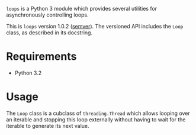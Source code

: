 `loops` is a Python 3 module which provides several utilities for asynchronously controlling loops.

This is `loops` version 1.0.2 ([semver](http://semver.org/)). The versioned API includes the `Loop` class, as described in its docstring.

Requirements
============

*   Python 3.2

Usage
=====

The `Loop` class is a cubclass of `threading.Thread` which allows looping over an iterable and stopping this loop externally without having to wait for the iterable to generate its next value.
